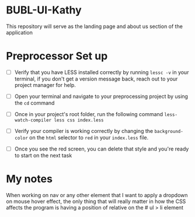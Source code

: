 # BUBL-UI-Kathy

This repository will serve as the landing page and about us section of the application


# Preprocessor Set up

- [ ] Verify that you have LESS installed correctly by running `lessc -v` in your terminal, if you don't get a version message back, reach out to your project manager for help.
- [ ] Open your terminal and navigate to your preprocessing project by using the `cd` command
- [ ] Once in your project's root folder, run the following command `less-watch-compiler less css index.less`
- [ ] Verify your compiler is working correctly by changing the `background-color` on the `html` selector to `red` in your `index.less` file.
- [ ] Once you see the red screen, you can delete that style and you're ready to start on the next task


# My notes

When working on nav or any other element that I want to apply a dropdown on mouse hover effect, the only thing that will really matter in how the CSS affects the program is having a position of relative on the # ul > li element
